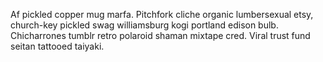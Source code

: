 Af pickled copper mug marfa. Pitchfork cliche organic lumbersexual etsy, church-key pickled swag williamsburg kogi portland edison bulb. Chicharrones tumblr retro polaroid shaman mixtape cred. Viral trust fund seitan tattooed taiyaki.